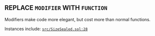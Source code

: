 ## REPLACE `MODIFIER` WITH `FUNCTION`
Modifiers make code more elegant, but cost more than normal functions.

Instances include:
[`src/SizeSealed.sol:28`](https://github.com/code-423n4/2022-11-size/blob/main/src/SizeSealed.sol#L28)